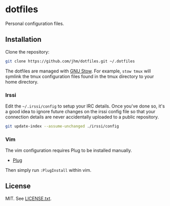 # dotfiles

Personal configuration files.

## Installation

Clone the repository:

```sh
git clone https://github.com/jhm/dotfiles.git ~/.dotfiles
```

The dotfiles are managed with [GNU Stow](https://www.gnu.org/software/stow).
For example, `stow tmux` will symlink the tmux configuration files found in
the tmux directory to your home directory.

### Irssi

Edit the `~/.irssi/config` to setup your IRC details. Once you've done so,
it's a good idea to ignore future changes on the irssi config file so that
your connection details are never accidentally uploaded to a public
repository.

```sh
git update-index --assume-unchanged ./irssi/config
```

### Vim

The vim configuration requires Plug to be installed manually.

* [Plug](https://github.com/junegunn/vim-plug)

Then simply run `:PlugInstall` within vim.

## License

MIT. See [LICENSE.txt](https://github.com/jhm/dotfiles/blob/master/LICENSE.txt).
